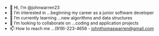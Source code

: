 - 👋 Hi, I’m @johnwarren23
- 👀 I’m interested in ...beginning my career as a junior software developer
- 🌱 I’m currently learning ...new algorithms and data structures
- 💞️ I’m looking to collaborate on ...coding and application projects
- 📫 How to reach me ...(919)-223-4656 - johnthomaswarren@gmail.com

<!---
johnwarren23/johnwarren23 is a ✨ special ✨ repository because its `README.md` (this file) appears on your GitHub profile.
You can click the Preview link to take a look at your changes.
--->
